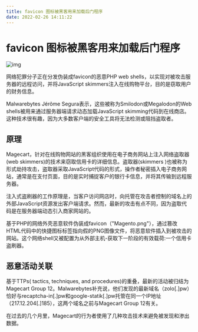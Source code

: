 ```yaml
---
title: favicon 图标被黑客用来加载后门程序
date: 2022-02-26 14:11:22
---
```


# favicon 图标被黑客用来加载后门程序

![img](https://www.cybersafe.news/wp-content/uploads/2021/05/magecart-640x400.jpg)

网络犯罪分子正在分发伪装成favicon的恶意PHP web shells，以实现对被攻击服务器的远程访问，并将JavaScript skimmers注入在线购物平台，目的是窃取用户的财务信息。

Malwarebytes Jérôme Segura表示，这些被称为Smilodon或Megalodon的Web shells被用来通过服务器端请求动态加载JavaScript skimming代码到在线商店。这种技术很有趣，因为大多数客户端的安全工具将无法检测或阻挡盗取者。

## 原理

Magecart，针对在线购物网站的黑客组织使用在电子商务网站上注入网络盗取器(web skimmers)的技术来窃取信用卡的详细信息。盗取器(skimmers )也被称为形式劫持攻击，盗取器采取JavaScript代码的形式，操作者秘密插入电子商务网站，通常是在支付页面，目的是实时捕捉客户的银行卡信息，并将其传输到远程服务器。

注入式盗刷器的工作原理是，当客户访问网店时，向托管在攻击者控制的域名上的外部JavaScript资源发出客户端请求。然而，最新的攻击有点不同，因为盗取代码是在服务器端动态引入商家网站的。

基于PHP的网络外壳恶意软件伪装成favicon（"Magento.png"），通过篡改HTML代码中的快捷图标标签指向假的PNG图像文件，将恶意软件插入到被攻击的网站。这个网络shell又被配置为从外部主机-获取下一阶段的有效载荷:一个信用卡盗刷器。

## 恶意活动关联

基于TTPs( tactics, techniques, and procedures)的重叠，最新的活动被归结为Magecart Group 12。Malwarebytes补充说，他们发现的最新域名（zolo[.]pw）恰好与recaptcha-in[.]pw和google-statik[.]pw托管在同一个IP地址（217.12.204[.]185），这两个域名之前与Magecart Group 12有关。

在过去的几个月里，Magecart的行为者使用了几种攻击技术来避免被发现和渗出数据。
